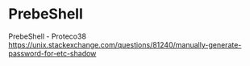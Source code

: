 # PrebeShell
PrebeShell - Proteco38
https://unix.stackexchange.com/questions/81240/manually-generate-password-for-etc-shadow
